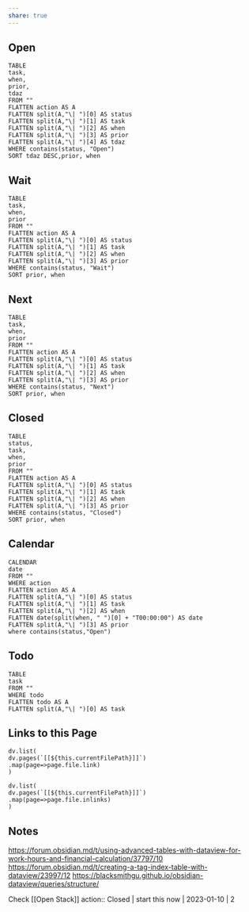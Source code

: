 ```yaml
---
share: true
---
```



## Open
```dataview
TABLE
task,
when,
prior,
tdaz
FROM ""
FLATTEN action AS A
FLATTEN split(A,"\| ")[0] AS status
FLATTEN split(A,"\| ")[1] AS task
FLATTEN split(A,"\| ")[2] AS when
FLATTEN split(A,"\| ")[3] AS prior
FLATTEN split(A,"\| ")[4] AS tdaz
WHERE contains(status, "Open")
SORT tdaz DESC,prior, when
```

## Wait
```dataview
TABLE
task,
when,
prior
FROM ""
FLATTEN action AS A
FLATTEN split(A,"\| ")[0] AS status
FLATTEN split(A,"\| ")[1] AS task
FLATTEN split(A,"\| ")[2] AS when
FLATTEN split(A,"\| ")[3] AS prior
WHERE contains(status, "Wait")
SORT prior, when
```
## Next
```dataview
TABLE
task,
when,
prior
FROM ""
FLATTEN action AS A
FLATTEN split(A,"\| ")[0] AS status
FLATTEN split(A,"\| ")[1] AS task
FLATTEN split(A,"\| ")[2] AS when
FLATTEN split(A,"\| ")[3] AS prior
WHERE contains(status, "Next")
SORT prior, when
```

## Closed
```dataview
TABLE
status,
task,
when,
prior
FROM ""
FLATTEN action AS A
FLATTEN split(A,"\| ")[0] AS status
FLATTEN split(A,"\| ")[1] AS task
FLATTEN split(A,"\| ")[2] AS when
FLATTEN split(A,"\| ")[3] AS prior
WHERE contains(status, "Closed")
SORT prior, when
```
## Calendar

```dataview
CALENDAR
date
FROM ""
WHERE action
FLATTEN action AS A
FLATTEN split(A,"\| ")[0] AS status
FLATTEN split(A,"\| ")[1] AS task
FLATTEN split(A,"\| ")[2] AS when
FLATTEN date(split(when, " ")[0] + "T00:00:00") AS date
FLATTEN split(A,"\| ")[3] AS prior
where contains(status,"Open")
```

## Todo

```dataview
TABLE
task
FROM ""
WHERE todo
FLATTEN todo AS A
FLATTEN split(A,"\| ")[0] AS task
```

## Links to this Page
```dataviewjs
dv.list(
dv.pages(`[[${this.currentFilePath}]]`)
.map(page=>page.file.link)
)
```
```dataviewjs
dv.list(
dv.pages(`[[${this.currentFilePath}]]`)
.map(page=>page.file.inlinks)
)
```

## Notes
https://forum.obsidian.md/t/using-advanced-tables-with-dataview-for-work-hours-and-financial-calculation/37797/10
https://forum.obsidian.md/t/creating-a-tag-index-table-with-dataview/23997/12
https://blacksmithgu.github.io/obsidian-dataview/queries/structure/

Check [[Open Stack]] 
action:: Closed | start this now | 2023-01-10 | 2

